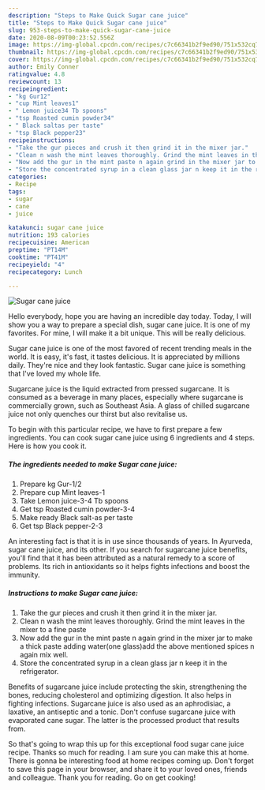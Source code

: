 ```yaml
---
description: "Steps to Make Quick Sugar cane juice"
title: "Steps to Make Quick Sugar cane juice"
slug: 953-steps-to-make-quick-sugar-cane-juice
date: 2020-08-09T00:23:52.556Z
image: https://img-global.cpcdn.com/recipes/c7c66341b2f9ed90/751x532cq70/sugar-cane-juice-recipe-main-photo.jpg
thumbnail: https://img-global.cpcdn.com/recipes/c7c66341b2f9ed90/751x532cq70/sugar-cane-juice-recipe-main-photo.jpg
cover: https://img-global.cpcdn.com/recipes/c7c66341b2f9ed90/751x532cq70/sugar-cane-juice-recipe-main-photo.jpg
author: Emily Conner
ratingvalue: 4.8
reviewcount: 13
recipeingredient:
- "kg Gur12"
- "cup Mint leaves1"
- " Lemon juice34 Tb spoons"
- "tsp Roasted cumin powder34"
- " Black saltas per taste"
- "tsp Black pepper23"
recipeinstructions:
- "Take the gur pieces and crush it then grind it in the mixer jar."
- "Clean n wash the mint leaves thoroughly. Grind the mint leaves in the mixer to a fine paste"
- "Now add the gur in the mint paste n again grind in the mixer jar to make a thick paste adding water(one glass)add the above mentioned spices n again mix well."
- "Store the concentrated syrup in a clean glass jar n keep it in the refrigerator."
categories:
- Recipe
tags:
- sugar
- cane
- juice

katakunci: sugar cane juice 
nutrition: 193 calories
recipecuisine: American
preptime: "PT14M"
cooktime: "PT41M"
recipeyield: "4"
recipecategory: Lunch

---
```



![Sugar cane juice](https://img-global.cpcdn.com/recipes/c7c66341b2f9ed90/751x532cq70/sugar-cane-juice-recipe-main-photo.jpg)

Hello everybody, hope you are having an incredible day today. Today, I will show you a way to prepare a special dish, sugar cane juice. It is one of my favorites. For mine, I will make it a bit unique. This will be really delicious.

Sugar cane juice is one of the most favored of recent trending meals in the world. It is easy, it's fast, it tastes delicious. It is appreciated by millions daily. They're nice and they look fantastic. Sugar cane juice is something that I've loved my whole life.

Sugarcane juice is the liquid extracted from pressed sugarcane. It is consumed as a beverage in many places, especially where sugarcane is commercially grown, such as Southeast Asia. A glass of chilled sugarcane juice not only quenches our thirst but also revitalise us.


To begin with this particular recipe, we have to first prepare a few ingredients. You can cook sugar cane juice using 6 ingredients and 4 steps. Here is how you cook it.

<!--inarticleads1-->

##### The ingredients needed to make Sugar cane juice:

1. Prepare kg Gur-1/2
1. Prepare cup Mint leaves-1
1. Take  Lemon juice-3-4 Tb spoons
1. Get tsp Roasted cumin powder-3-4
1. Make ready  Black salt-as per taste
1. Get tsp Black pepper-2-3


An interesting fact is that it is in use since thousands of years. In Ayurveda, sugar cane juice, and its other. If you search for sugarcane juice benefits, you&#39;ll find that it has been attributed as a natural remedy to a score of problems. Its rich in antioxidants so it helps fights infections and boost the immunity. 

<!--inarticleads2-->

##### Instructions to make Sugar cane juice:

1. Take the gur pieces and crush it then grind it in the mixer jar.
1. Clean n wash the mint leaves thoroughly. Grind the mint leaves in the mixer to a fine paste
1. Now add the gur in the mint paste n again grind in the mixer jar to make a thick paste adding water(one glass)add the above mentioned spices n again mix well.
1. Store the concentrated syrup in a clean glass jar n keep it in the refrigerator.


Benefits of sugarcane juice include protecting the skin, strengthening the bones, reducing cholesterol and optimizing digestion. It also helps in fighting infections. Sugarcane juice is also used as an aphrodisiac, a laxative, an antiseptic and a tonic. Don&#39;t confuse sugarcane juice with evaporated cane sugar. The latter is the processed product that results from. 

So that's going to wrap this up for this exceptional food sugar cane juice recipe. Thanks so much for reading. I am sure you can make this at home. There is gonna be interesting food at home recipes coming up. Don't forget to save this page in your browser, and share it to your loved ones, friends and colleague. Thank you for reading. Go on get cooking!

